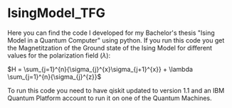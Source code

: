 # IsingModel_TFG

Here you can find the code I developed for my Bachelor's thesis "Ising Model in a Quantum Computer" using python. If you run this code you get the Magnetitzation of the Ground state of the Ising Model for different values for the polarization field $(\lambda)$:

$H = \sum_{j=1}^{n}{\sigma_{j}^{x}\sigma_{j+1}^{x}} + \lambda \sum_{j=1}^{n}{\sigma_{j}^{z}}$

To run this code you need to have qiskit updated to version 1.1 and an IBM Quantum Platform account to run it on one of the Quantum Machines.
